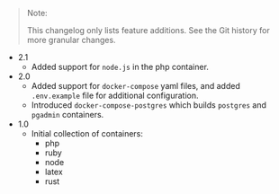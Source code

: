 > Note:
> 
> This changelog only lists feature additions. See the Git history for more granular changes.

- 2.1
    - Added support for `node.js` in the php container.
- 2.0
    - Added support for `docker-compose` yaml files, and added `.env.example` file for additional configuration.
    - Introduced `docker-compose-postgres` which builds `postgres` and `pgadmin` containers.
- 1.0
    - Initial collection of containers:
        - php 
        - ruby 
        - node 
        - latex 
        - rust
